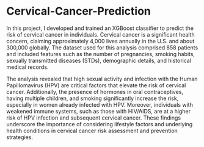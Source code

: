 # Cervical-Cancer-Prediction

In this project, I developed and trained an XGBoost classifier to predict the risk of cervical cancer in individuals. Cervical cancer is a significant health concern, claiming approximately 4,000 lives annually in the U.S. and about 300,000 globally. The dataset used for this analysis comprised 858 patients and included features such as the number of pregnancies, smoking habits, sexually transmitted diseases (STDs), demographic details, and historical medical records.

The analysis revealed that high sexual activity and infection with the Human Papillomavirus (HPV) are critical factors that elevate the risk of cervical cancer. Additionally, the presence of hormones in oral contraceptives, having multiple children, and smoking significantly increase the risk, especially in women already infected with HPV. Moreover, individuals with weakened immune systems, such as those with HIV/AIDS, are at a higher risk of HPV infection and subsequent cervical cancer. These findings underscore the importance of considering lifestyle factors and underlying health conditions in cervical cancer risk assessment and prevention strategies.
